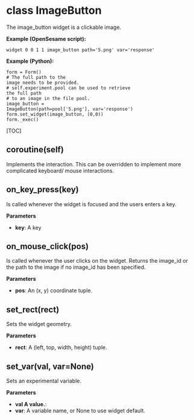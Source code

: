 <div class="ClassDoc YAMLDoc" markdown="1">

# class __ImageButton__

The image_button widget is a clickable image.

__Example (OpenSesame
script):__

~~~
widget 0 0 1 1 image_button path='5.png' var='response'
~~~
__Example (Python):__

~~~ .python
form = Form()
# The full path to the
image needs to be provided.
# self.experiment.pool can be used to retrieve
the full path
# to an image in the file pool.
image_button =
ImageButton(path=pool['5.png'], var='response')
form.set_widget(image_button, (0,0))
form._exec()
~~~

[TOC]

## coroutine(self)

Implements the interaction. This can be overridden to implement
more complicated keyboard/ mouse interactions.




## on_key_press(key)

Is called whenever the widget is focused and the users enters a
key.


__Parameters__

- **key**: A key


## on_mouse_click(pos)

Is called whenever the user clicks on the widget. Returns the
image_id or the path to the image if no image_id has been specified.


__Parameters__

- **pos**: An (x, y) coordinate tuple.


## set_rect(rect)

Sets the widget geometry.


__Parameters__

- **rect**: A (left, top, width, height) tuple.


## set_var(val, var=None)

Sets an experimental variable.


__Parameters__

- **val    A value.**: 
- **var**: A variable name, or None to use widget default.


</div>

